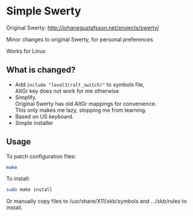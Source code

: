 # Simple Swerty

Original Swerty: http://johanegustafsson.net/projects/swerty/

Minor changes to original Swerty, for personal preferences

Works for Linux

## What is changed?

- Add `include "level3(ralt_switch)"` to symbols file,\
  AltGr key does not work for me otherwise
- Simplify.\
  Original Swerty has old AltGr mappings for convenience.\
  This only makes me lazy, stopping me from learning.
- Based on US keyboard.
- Simple installer

## Usage

To patch configuration files:
```bash
make
```

To install:
```bash
sudo make install
```
Or manually copy files to /usr/share/X11/xkb/symbols and .../xkb/rules to install.
